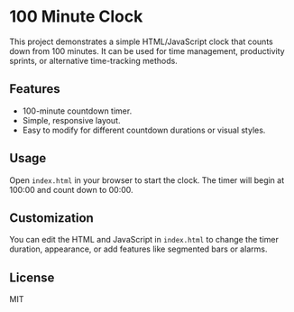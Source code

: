# 100 Minute Clock

This project demonstrates a simple HTML/JavaScript clock that counts down from 100 minutes. It can be used for time management, productivity sprints, or alternative time-tracking methods.

## Features
- 100-minute countdown timer.
- Simple, responsive layout.
- Easy to modify for different countdown durations or visual styles.

## Usage
Open `index.html` in your browser to start the clock. The timer will begin at 100:00 and count down to 00:00.

## Customization
You can edit the HTML and JavaScript in `index.html` to change the timer duration, appearance, or add features like segmented bars or alarms.

## License
MIT